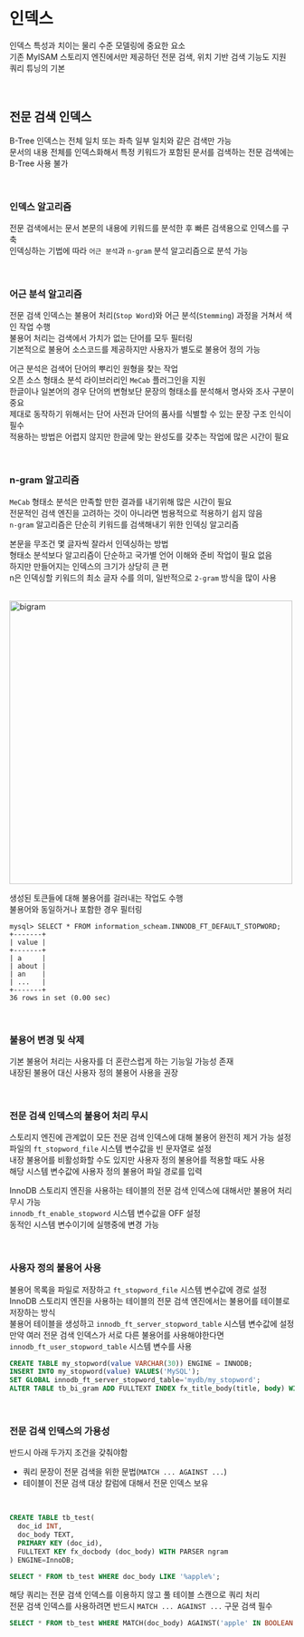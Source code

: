 # 인덱스
인덱스 특성과 치이는 물리 수준 모델링에 중요한 요소  
기존 MyISAM 스토리지 엔진에서만 제공하던 전문 검색, 위치 기반 검색 기능도 지원  
쿼리 튜닝의 기본  

<br>

## 전문 검색 인덱스
B-Tree 인덱스는 전체 일치 또는 좌측 일부 일치와 같은 검색만 가능  
문서의 내용 전체를 인덱스화해서 특정 키워드가 포함된 문서를 검색하는 전문 검색에는 B-Tree 사용 불가  

<br>

### 인덱스 알고리즘
전문 검색에서는 문서 본문의 내용에 키워드를 분석한 후 빠른 검색용으로 인덱스를 구축  
인덱싱하는 기법에 따라 `어근 분석`과 `n-gram` 분석 알고리즘으로 분석 가능

<br>

### 어근 분석 알고리즘
전문 검색 인덱스는 불용어 처리(`Stop Word`)와 어근 분석(`Stemming`) 과정을 거쳐서 색인 작업 수행  
불용어 처리는 검색에서 가치가 없는 단어를 모두 필터링  
기본적으로 불용어 소스코드를 제공하지만 사용자가 별도로 불용어 정의 가능  

어근 분석은 검색어 단어의 뿌리인 원형을 찾는 작업  
오픈 소스 형태소 분석 라이브러리인 `MeCab` 플러그인을 지원  
한글이나 일본어의 경우 단어의 변형보단 문장의 형태소를 분석해서 명사와 조사 구분이 중요  
제대로 동작하기 위해서는 단어 사전과 단어의 품사를 식별할 수 있는 문장 구조 인식이 필수  
적용하는 방법은 어렵지 않지만 한글에 맞는 완성도를 갖추는 작업에 많은 시간이 필요  

<br>

### n-gram 알고리즘
`MeCab` 형태소 분석은 만족할 만한 결과를 내기위해 많은 시간이 필요  
전문적인 검색 엔진을 고려하는 것이 아니라면 범용적으로 적용하기 쉽지 않음  
`n-gram` 알고리즘은 단순히 키워드를 검색해내기 위한 인덱싱 알고리즘  

본문을 무조건 몇 글자씩 잘라서 인덱싱하는 방법  
형태소 분석보다 알고리즘이 단순하고 국가별 언어 이해와 준비 작업이 필요 없음  
하지만 만들어지는 인덱스의 크기가 상당히 큰 편  
n은 인덱싱할 키워드의 최소 글자 수를 의미, 일반적으로 `2-gram` 방식을 많이 사용  

<br>

<img width="500" alt="bigram" src="https://github.com/user-attachments/assets/b8f4641e-822f-42b5-89ff-324aaf982440" />

생성된 토큰들에 대해 불용어를 걸러내는 작업도 수행  
불용어와 동일하거나 포함한 경우 필터링  

```
mysql> SELECT * FROM information_scheam.INNODB_FT_DEFAULT_STOPWORD;
+-------+
| value |
+-------+
| a     |
| about |
| an    |
| ...   |
+-------+
36 rows in set (0.00 sec)
```

<br>

### 불용어 변경 및 삭제
기본 불용어 처리는 사용자를 더 혼란스럽게 하는 기능일 가능성 존재  
내장된 불용어 대신 사용자 정의 불용어 사용을 권장  

<br>

### 전문 검색 인덱스의 불용어 처리 무시
스토리지 엔진에 관계없이 모든 전문 검색 인덱스에 대해 불용어 완전히 제거 가능
설정 파일의 `ft_stopword_file` 시스템 변수값을 빈 문자열로 설정  
내장 불용어를 비활성화할 수도 있지만 사용자 정의 불용어를 적용할 때도 사용  
해당 시스템 변수값에 사용자 정의 불용어 파일 경로를 입력  

InnoDB 스토리지 엔진을 사용하는 테이블의 전문 검색 인덱스에 대해서만 불용어 처리 무시 가능  
`innodb_ft_enable_stopword` 시스템 변수값을 OFF 설정  
동적인 시스템 변수이기에 실행중에 변경 가능  

<br>

### 사용자 정의 불용어 사용
불용어 목록을 파일로 저장하고 `ft_stopword_file` 시스템 변수값에 경로 설정  
InnoDB 스토리지 엔진을 사용하는 테이블의 전문 검색 엔진에서는 불용어를 테이블로 저장하는 방식  
불용어 테이블을 생성하고 `innodb_ft_server_stopword_table` 시스템 변수값에 설정  
만약 여러 전문 검색 인덱스가 서로 다른 불용어를 사용해야한다면 `innodb_ft_user_stopword_table` 시스템 변수를 사용  

```sql
CREATE TABLE my_stopword(value VARCHAR(30)) ENGINE = INNODB;
INSERT INTO my_stopword(value) VALUES('MySQL');
SET GLOBAL innodb_ft_server_stopword_table='mydb/my_stopword';
ALTER TABLE tb_bi_gram ADD FULLTEXT INDEX fx_title_body(title, body) WITH PARSER ngram;
```

<br>

### 전문 검색 인덱스의 가용성
반드시 아래 두가지 조건을 갖춰야함  
- 쿼리 문장이 전문 검색을 위한 문법(`MATCH ... AGAINST ...`)
- 테이블이 전문 검색 대상 칼럼에 대해서 전문 인덱스 보유

<br>

```sql
CREATE TABLE tb_test(
  doc_id INT,
  doc_body TEXT,
  PRIMARY KEY (doc_id),
  FULLTEXT KEY fx_docbody (doc_body) WITH PARSER ngram
) ENGINE=InnoDB;

SELECT * FROM tb_test WHERE doc_body LIKE '%apple%';
```

해당 쿼리는 전문 검색 인덱스를 이용하지 않고 풀 테이블 스캔으로 쿼리 처리  
전문 검색 인덱스를 사용하려면 반드시 `MATCH ... AGAINST ...` 구문 검색 필수  

```sql
SELECT * FROM tb_test WHERE MATCH(doc_body) AGAINST('apple' IN BOOLEAN MODE);
```

<br>
